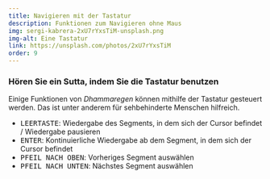 ```yaml
---
title: Navigieren mit der Tastatur
description: Funktionen zum Navigieren ohne Maus
img: sergi-kabrera-2xU7rYxsTiM-unsplash.png
img-alt: Eine Tastatur
link: https://unsplash.com/photos/2xU7rYxsTiM
order: 9
---
```


### Hören Sie ein Sutta, indem Sie die Tastatur benutzen
Einige Funktionen von *Dhammaregen* können mithilfe der Tastatur gesteuert werden. Das ist unter anderem für sehbehinderte Menschen hilfreich.
- <kbd>LEERTASTE</kbd>: Wiedergabe des Segments, in dem sich der Cursor befindet / Wiedergabe pausieren
- <kbd>ENTER</kbd>: Kontinuierliche Wiedergabe ab dem Segment, in dem sich der Cursor befindet
- <kbd>PFEIL NACH OBEN</kbd>: Vorheriges Segment auswählen
- <kbd>PFEIL NACH UNTEN</kbd>: Nächstes Segment auswählen
